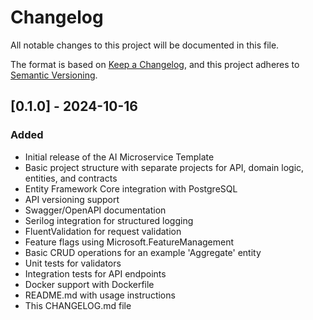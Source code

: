 # Changelog

All notable changes to this project will be documented in this file.

The format is based on [Keep a Changelog](https://keepachangelog.com/en/1.0.0/),
and this project adheres to [Semantic Versioning](https://semver.org/spec/v2.0.0.html).

## [0.1.0] - 2024-10-16

### Added

- Initial release of the AI Microservice Template
- Basic project structure with separate projects for API, domain logic, entities, and contracts
- Entity Framework Core integration with PostgreSQL
- API versioning support
- Swagger/OpenAPI documentation
- Serilog integration for structured logging
- FluentValidation for request validation
- Feature flags using Microsoft.FeatureManagement
- Basic CRUD operations for an example 'Aggregate' entity
- Unit tests for validators
- Integration tests for API endpoints
- Docker support with Dockerfile
- README.md with usage instructions
- This CHANGELOG.md file